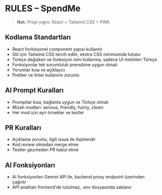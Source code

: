 # RULES – SpendMe

> **Not:** Proje yığını: React + Tailwind CSS + PWA

## Kodlama Standartları
- React fonksiyonel component yapısı kullanılır
- Stil için Tailwind CSS tercih edilir, ekstra CSS minimumda tutulur
- Türkçe değişken ve fonksiyon ismi kullanma, sadece UI metinleri Türkçe
- Fonksiyonlar tek sorumluluk prensibine uygun olmalı
- Yorumlar kısa ve açıklayıcı
- Prettier ve linter kullanımı zorunlu

## AI Prompt Kuralları
- Promptlar kısa, bağlama uygun ve Türkçe olmalı
- Mizah modları: serious, friendly, funny, clown
- Her mod için ayrı örnekler ve testler

## PR Kuralları
- Açıklama zorunlu, ilgili issue ile ilişkilendir
- Kod review olmadan merge etme
- Testler geçmeden PR kabul etme

## AI Fonksiyonları
- AI fonksiyonları Gemini API ile, backend proxy endpoint üzerinden çağrılır
- API anahtarı frontend'de tutulmaz, .env dosyasında saklanır 